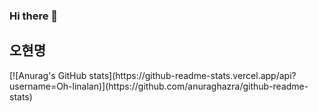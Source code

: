 ### Hi there 👋
<h2><b>오현명</b></h2>
[![Anurag's GitHub stats](https://github-readme-stats.vercel.app/api?username=Oh-linalan)](https://github.com/anuraghazra/github-readme-stats)
